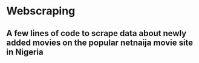 # Webscraping
## A few lines of code to scrape data about newly added movies on the popular netnaija movie site in Nigeria
